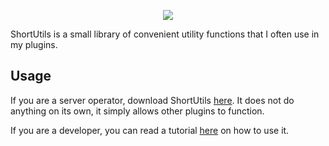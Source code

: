 <p align="center">
  <img src="https://i.imgur.com/aQHxfbd.png">
</p>

ShortUtils is a small library of convenient utility functions that I often use in my plugins.

## Usage
If you are a server operator, download ShortUtils [here](https://github.com/Rausy/short-utils/releases). It does not do anything on its own, it simply allows other plugins to function.

If you are a developer, you can read a tutorial [here](https://github.com/Rausy/short-utils/wiki) on how to use it.
